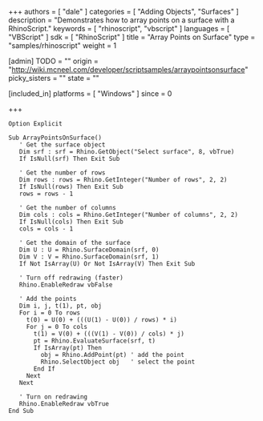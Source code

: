 +++
authors = [ "dale" ]
categories = [ "Adding Objects", "Surfaces" ]
description = "Demonstrates how to array points on a surface with a RhinoScript."
keywords = [ "rhinoscript", "vbscript" ]
languages = [ "VBScript" ]
sdk = [ "RhinoScript" ]
title = "Array Points on Surface"
type = "samples/rhinoscript"
weight = 1

[admin]
TODO = ""
origin = "http://wiki.mcneel.com/developer/scriptsamples/arraypointsonsurface"
picky_sisters = ""
state = ""

[included_in]
platforms = [ "Windows" ]
since = 0

+++

```vbnet
Option Explicit

Sub ArrayPointsOnSurface()
   ' Get the surface object
   Dim srf : srf = Rhino.GetObject("Select surface", 8, vbTrue)
   If IsNull(srf) Then Exit Sub

   ' Get the number of rows
   Dim rows : rows = Rhino.GetInteger("Number of rows", 2, 2)
   If IsNull(rows) Then Exit Sub
   rows = rows - 1

   ' Get the number of columns
   Dim cols : cols = Rhino.GetInteger("Number of columns", 2, 2)
   If IsNull(cols) Then Exit Sub
   cols = cols - 1

   ' Get the domain of the surface
   Dim U : U = Rhino.SurfaceDomain(srf, 0)
   Dim V : V = Rhino.SurfaceDomain(srf, 1)
   If Not IsArray(U) Or Not IsArray(V) Then Exit Sub

   ' Turn off redrawing (faster)
   Rhino.EnableRedraw vbFalse

   ' Add the points
   Dim i, j, t(1), pt, obj
   For i = 0 To rows
     t(0) = U(0) + (((U(1) - U(0)) / rows) * i)
     For j = 0 To cols
       t(1) = V(0) + (((V(1) - V(0)) / cols) * j)
       pt = Rhino.EvaluateSurface(srf, t)
       If IsArray(pt) Then
         obj = Rhino.AddPoint(pt) ' add the point
         Rhino.SelectObject obj   ' select the point
       End If
     Next
   Next

   ' Turn on redrawing
   Rhino.EnableRedraw vbTrue
End Sub
```
